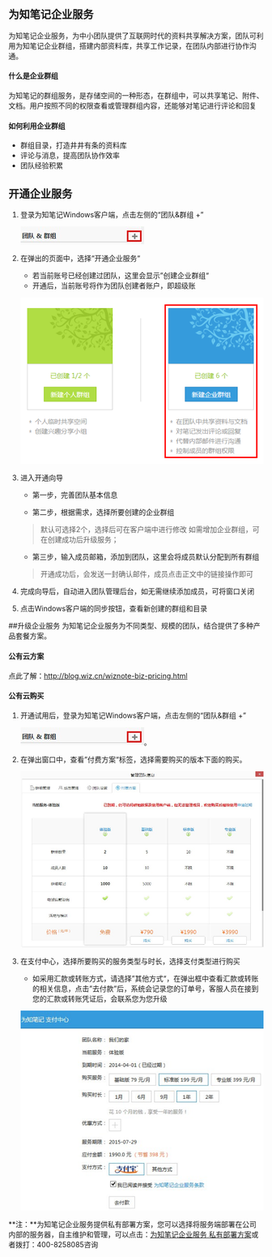## 为知笔记企业服务

为知笔记企业服务，为中小团队提供了互联网时代的资料共享解决方案，团队可利用为知笔记企业群组，搭建内部资料库，共享工作记录，在团队内部进行协作沟通。

#### 什么是企业群组
为知笔记的群组服务，是存储空间的一种形态，在群组中，可以共享笔记、附件、文档。用户按照不同的权限查看或管理群组内容，还能够对笔记进行评论和回复

#### 如何利用企业群组
* 群组目录，打造井井有条的资料库
* 评论与消息，提高团队协作效率
* 团队经验积累

## 开通企业服务

1. 登录为知笔记Windows客户端，点击左侧的“团队&群组 +”

    ![W10](img/W10.jpg)

1. 在弹出的页面中，选择“开通企业服务“

    +  若当前账号已经创建过团队，这里会显示”创建企业群组“
    + 开通后，当前账号将作为团队创建者账户，即超级账

    ![W11](img/W11.png)

1. 进入开通向导
    * 第一步，完善团队基本信息

    * 第二步，根据需求，选择所要创建的企业群组

    > 默认可选择2个，选择后可在客户端中进行修改
    > 如需增加企业群组，可在创建成功后升级服务；

    * 第三步，输入成员邮箱，添加到团队，这里会将成员默认分配到所有群组

    > 开通成功后，会发送一封确认邮件，成员点击正文中的链接操作即可

1. 完成向导后，自动进入团队管理后台，如无需继续添加成员，可将窗口关闭

1. 点击Windows客户端的同步按钮，查看新创建的群组和目录

##升级企业服务
为知笔记企业服务为不同类型、规模的团队，结合提供了多种产品套餐方案。
#### 公有云方案

点此了解：http://blog.wiz.cn/wiznote-biz-pricing.html

#### 公有云购买

1. 开通试用后，登录为知笔记Windows客户端，点击左侧的“团队&群组 +”

    ![W10](img/W10.jpg)。

1. 在弹出窗口中，查看”付费方案“标签，选择需要购买的版本下面的购买。

    ![W12](img/W12.jpg)

1. 在支付中心，选择所要购买的服务类型与时长，选择支付类型进行购买

    * 如采用汇款或转账方式，请选择”其他方式“，在弹出框中查看汇款或转账的相关信息，点击”去付款”后，系统会记录您的订单号，客服人员在接到您的汇款或转账凭证后，会联系您为您升级

    ![W13](img/W13.jpg)

**注：**为知笔记企业服务提供私有部署方案，您可以选择将服务端部署在公司内部的服务器，自主维护和管理，可以点击：[为知笔记企业服务 私有部署方案](http://blog.wiz.cn/biz-private.html)或者拨打：400-8258085咨询
